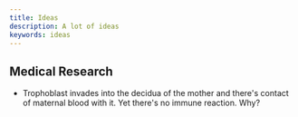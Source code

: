 ```yaml
---
title: Ideas
description: A lot of ideas
keywords: ideas
---
```


## Medical Research ##

* Trophoblast invades into the decidua of the mother and there's contact of maternal blood with it. Yet there's no immune reaction. Why?
